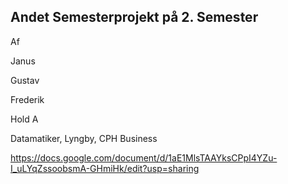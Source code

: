 ## Andet Semesterprojekt på 2. Semester

Af

Janus

Gustav

Frederik

Hold A

Datamatiker, Lyngby, CPH Business

https://docs.google.com/document/d/1aE1MlsTAAYksCPpI4YZu-I_uLYqZssoobsmA-GHmiHk/edit?usp=sharing 
